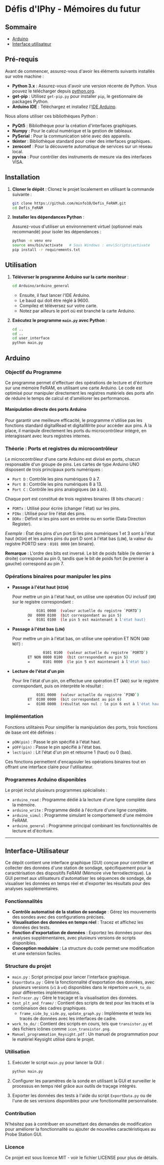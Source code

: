 # Défis d'IPhy - Mémoires du futur

## Sommaire

- [Arduino](##Arduino)
- [Interface utilisateur](##Interface-utilisateur)

## Pré-requis

Avant de commencer, assurez-vous d'avoir les éléments suivants installés sur votre machine :

- **Python 3.x** : Assurez-vous d'avoir une version récente de Python. Vous pouvez le télécharger depuis [python.org](https://www.python.org/downloads/).
- **get-pip** : Utilisez `get-pip.py` pour installer `pip`, le gestionnaire de packages Python.
- **Arduino IDE** : Téléchargez et installez l'[IDE Arduino](https://www.arduino.cc/en/software).

Nous allons utiliser ces bibliothèques Python :
- **PyQt5** : Bibliothèque pour la création d'interfaces graphiques.
- **Numpy** : Pour le calcul numérique et la gestion de tableaux.
- **PySerial** : Pour la communication série avec des appareils.
- **tkinter** : Bibliothèque standard pour créer des interfaces graphiques.
- **zeroconf** : Pour la découverte automatique de services sur un réseau local. 
- **pyvisa** : Pour contrôler des instruments de mesure via des interfaces VISA.

## Installation

1. **Cloner le dépôt** :
   Clonez le projet localement en utilisant la commande suivante :
   ```bash
   git clone https://github.com/minfo10/Defis_FeRAM.git
   cd Defis_FeRAM
   ```
2. **Installer les dépendances Python** :

   Assurez-vous d'utiliser un environnement virtuel (optionnel mais recommandé) pour isoler les dépendances :
   ```bash
   python -m venv env
   source env/bin/activate   # Sous Windows : env\Scripts\activate
   pip install -r requirements.txt
   ```
   
## Utilisation

1. **Téléverser le programme Arduino sur la carte moniteur** :
   ```bash
   cd Arduino/arduino_general
   ```
   
   - Ensuite, il faut lancer l'IDE Arduino.
   - Le baud qui doit être réglé à 9600.
   - Compilez et téléversez sur votre carte.
   - Notez par ailleurs le port où est branché la carte Arduino.
2. **Exécutez le programme `main.py` avec Python** :
   ```bash
   cd ..
   cd ..
   cd user_interface
   python main.py
   ```

## Arduino

### Objectif du Programme

Ce programme permet d'effectuer des opérations de lecture et d'écriture sur une mémoire FeRAM, en utilisant une carte Arduino.
Le code est optimisé pour manipuler directement les registres matériels des ports afin de réduire le temps de calcul et d'améliorer les performances.

#### Manipulation directe des ports Arduino
Pour garantir une meilleure efficacité, le programme n'utilise pas les fonctions standard digitalRead et digitalWrite pour accéder aux pins. À la place, il manipule directement les ports du microcontrôleur intégré, en interagissant avec leurs registres internes.
    
### Théorie : Ports et registres du microcontrôleur
Le microcontrôleur d'une carte Arduino est divisé en ports, chacun responsable d'un groupe de pins.
Les cartes de type Arduino UNO disposent de trois principaux ports numériques :

- `Port D` : Contrôle les pins numériques 0 à 7.
- `Port B` : Contrôle les pins numériques 8 à 13.
- `Port C` : Contrôle les pins analogiques (`A0` à `A5`).

Chaque port est constitué de trois registres binaires (8 bits chacun) :

- `PORTx` : Utilisé pour écrire (changer l'état) sur les pins.
- `PINx` : Utilisé pour lire l'état des pins.
- `DDRx` : Définit si les pins sont en entrée ou en sortie (Data Direction Register).

*Exemple* : État des pins d'un port
Si les pins numériques 1 et 3 sont à l'état haut (`HIGH`) et les autres pins du port D sont à l'état bas (`LOW`), la valeur du registre PORTD sera : `0101 0000` (en binaire).

**Remarque** : L'ordre des bits est inversé. Le bit de poids faible (le dernier à droite) correspond au pin 0, tandis que le bit de poids fort (le premier à gauche) correspond au pin 7.

### Opérations binaires pour manipuler les pins

- **Passage à l'état haut (`HIGH`)**

   Pour mettre un pin à l'état haut, on utilise une opération OU inclusif (`OR`) sur le registre correspondant :
   ```bash
              0101 0000  (valeur actuelle du registre `PORTD`)
          OU  0000 0100  (bit correspondant au pin 5)
          =   0101 0100  (le pin 5 est maintenant à l'état haut)
   ```

- **Passage à l'état bas (`LOW`)**

   Pour mettre un pin à l'état bas, on utilise une opération ET NON (`AND NOT`) :
   ```bash
                 0101 0100  (valeur actuelle du registre `PORTD`)
          ET NON 0000 0100  (bit correspondant au pin 5)
          =      0101 0000  (le pin 5 est maintenant à l'état bas)
   ```

- **Lecture de l'état d'un pin**

   Pour lire l'état d'un pin, on effectue une opération ET (`AND`) sur le registre correspondant, puis on interprète le résultat :
   ```bash
              0101 0000  (valeur actuelle du registre `PIND`)
          ET  0100 0000  (bit correspondant au pin 6)
          =   0100 0000  (résultat non nul : le pin 6 est à l'état haut)
   ```


### Implémentation

Fonctions utilitaires
Pour simplifier la manipulation des ports, trois fonctions de base ont été définies :

- `pON(pin)` : Passe le pin spécifié à l'état haut.
- `pOFF(pin)` : Passe le pin spécifié à l'état bas.
- `lect(pin)` : Lit l'état d'un pin et retourne 1 (haut) ou 0 (bas).

Ces fonctions permettent d'encapsuler les opérations binaires tout en offrant une interface claire pour l'utilisateur.

### Programmes Arduino disponibles
Le projet inclut plusieurs programmes spécialisés :

- `arduino_read` : Programme dédié à la lecture d'une ligne complète dans la mémoire.
- `arduino_write` : Programme dédié à l'écriture d'une ligne complète.
- `arduino_simul` : Programme simulant le comportement d'une mémoire FeRAM.
- `arduino_general` : Programme principal combinant les fonctionnalités de lecture et d'écriture.


---

## Interface-Utilisateur

Ce dépôt contient une interface graphique (GUI) conçue pour contrôler et collecter des données d'une station de sondage, spécifiquement pour la caractérisation des dispositifs FeRAM (Mémoire vive ferroélectrique). La GUI permet aux utilisateurs d'automatiser les séquences de sondage, de visualiser les données en temps réel et d'exporter les résultats pour des analyses supplémentaires.

### Fonctionnalités

- **Contrôle automatisé de la station de sondage** : Gérez les mouvements des sondes avec des configurations précises.
- **Visualisation des données en temps réel** : Tracez et affichez les données des tests.
- **Fonction d'exportation de données** : Exportez les données pour des analyses supplémentaires, avec plusieurs versions de scripts disponibles.
- **Conception modulaire** : La structure du code permet une modification et une extension faciles.

### Structure du projet

- `main.py` : Script principal pour lancer l'interface graphique.
- `ExportData.py` : Gère la fonctionnalité d'exportation des données, avec plusieurs versions (`v1` à `v4`) disponibles dans le répertoire `work_to_do` pour différentes implémentations.
- `FenTracer.py` : Gère le traçage et la visualisation des données.
- `test_plt_and_frame/` : Contient des scripts de test pour les tracés et la combinaison des cadres graphiques.
  - `frame_side_by_side.py`, `update_graph.py` : Implémente et teste les tracés de données avec les interfaces de cadre.
- `work_to_do/` : Contient des scripts en cours, tels que `transistor.py` et des fichiers icônes comme `icon_transistor.png`.
- `Manuel_programmation_Keysight.pdf` : Un manuel de programmation pour le matériel Keysight utilisé dans le projet.


### Utilisation

1. Exécuter le script `main.py` pour lancer la GUI :
   ```bash
   python main.py
   ```

2. Configurer les paramètres de la sonde en utilisant la GUI et surveiller le processus en temps réel grâce aux outils de traçage intégrés.

3. Exporter les données des tests à l'aide du script `ExportData.py` ou de l'une de ses versions disponibles pour une fonctionnalité personnalisée.

### Contribution

N'hésitez pas à contribuer en soumettant des demandes de modification pour améliorer la fonctionnalité ou ajouter de nouvelles caractéristiques au Probe Station GUI.

### Licence

Ce projet est sous licence MIT - voir le fichier LICENSE pour plus de détails.



